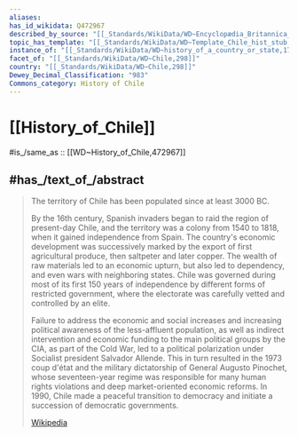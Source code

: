 ```yaml
---
aliases:
has_id_wikidata: Q472967
described_by_source: "[[_Standards/WikiData/WD~Encyclopædia_Britannica_11th_edition,867541]]"
topic_has_template: "[[_Standards/WikiData/WD~Template_Chile_hist_stub,6901384]]"
instance_of: "[[_Standards/WikiData/WD~history_of_a_country_or_state,17544377]]"
facet_of: "[[_Standards/WikiData/WD~Chile,298]]"
country: "[[_Standards/WikiData/WD~Chile,298]]"
Dewey_Decimal_Classification: "983"
Commons_category: History of Chile
---
```


# [[History_of_Chile]] 

#is_/same_as :: [[WD~History_of_Chile,472967]] 

## #has_/text_of_/abstract 

> The territory of Chile has been populated since at least 3000 BC. 
> 
> By the 16th century, Spanish invaders began to raid the region of present-day Chile, and the territory was a colony from 1540 to 1818, when it gained independence from Spain. The country's economic development was successively marked by the export of first agricultural produce, then saltpeter and later copper. The wealth of raw materials led to an economic upturn, but also led to dependency, and even wars with neighboring states. Chile was governed during most of its first 150 years of independence by different forms of restricted government, where the electorate was carefully vetted and controlled by an elite.
>
> Failure to address the economic and social increases and increasing political awareness of the less-affluent population, as well as indirect intervention and economic funding to the main political groups by the CIA, as part of the Cold War, led to a political polarization under Socialist president Salvador Allende. This in turn resulted in the 1973 coup d'état and the military dictatorship of General Augusto Pinochet, whose seventeen-year regime was responsible for many human rights violations and deep market-oriented economic reforms. In 1990, Chile made a peaceful transition to democracy and initiate a succession of democratic governments.
>
> [Wikipedia](https://en.wikipedia.org/wiki/History%20of%20Chile) 

